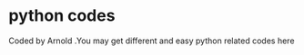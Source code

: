 # python codes






Coded by Arnold  .You may get different and easy python related codes here















